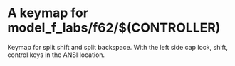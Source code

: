 # A keymap for model_f_labs/f62/$(CONTROLLER)

Keymap for split shift and split backspace. With the left side cap lock, shift, control keys in the ANSI location.
